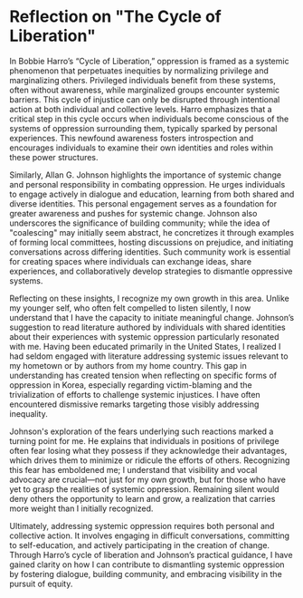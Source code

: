 # Reflection on "The Cycle of Liberation"

In Bobbie Harro’s “Cycle of Liberation,” oppression is framed as a systemic phenomenon that perpetuates inequities by normalizing privilege and marginalizing others. Privileged individuals benefit from these systems, often without awareness, while marginalized groups encounter systemic barriers. This cycle of injustice can only be disrupted through intentional action at both individual and collective levels. Harro emphasizes that a critical step in this cycle occurs when individuals become conscious of the systems of oppression surrounding them, typically sparked by personal experiences. This newfound awareness fosters introspection and encourages individuals to examine their own identities and roles within these power structures.

Similarly, Allan G. Johnson highlights the importance of systemic change and personal responsibility in combating oppression. He urges individuals to engage actively in dialogue and education, learning from both shared and diverse identities. This personal engagement serves as a foundation for greater awareness and pushes for systemic change. Johnson also underscores the significance of building community; while the idea of "coalescing" may initially seem abstract, he concretizes it through examples of forming local committees, hosting discussions on prejudice, and initiating conversations across differing identities. Such community work is essential for creating spaces where individuals can exchange ideas, share experiences, and collaboratively develop strategies to dismantle oppressive systems.

Reflecting on these insights, I recognize my own growth in this area. Unlike my younger self, who often felt compelled to listen silently, I now understand that I have the capacity to initiate meaningful change. Johnson’s suggestion to read literature authored by individuals with shared identities about their experiences with systemic oppression particularly resonated with me. Having been educated primarily in the United States, I realized I had seldom engaged with literature addressing systemic issues relevant to my hometown or by authors from my home country. This gap in understanding has created tension when reflecting on specific forms of oppression in Korea, especially regarding victim-blaming and the trivialization of efforts to challenge systemic injustices. I have often encountered dismissive remarks targeting those visibly addressing inequality.

Johnson's exploration of the fears underlying such reactions marked a turning point for me. He explains that individuals in positions of privilege often fear losing what they possess if they acknowledge their advantages, which drives them to minimize or ridicule the efforts of others. Recognizing this fear has emboldened me; I understand that visibility and vocal advocacy are crucial—not just for my own growth, but for those who have yet to grasp the realities of systemic oppression. Remaining silent would deny others the opportunity to learn and grow, a realization that carries more weight than I initially recognized.

Ultimately, addressing systemic oppression requires both personal and collective action. It involves engaging in difficult conversations, committing to self-education, and actively participating in the creation of change. Through Harro’s cycle of liberation and Johnson’s practical guidance, I have gained clarity on how I can contribute to dismantling systemic oppression by fostering dialogue, building community, and embracing visibility in the pursuit of equity.
